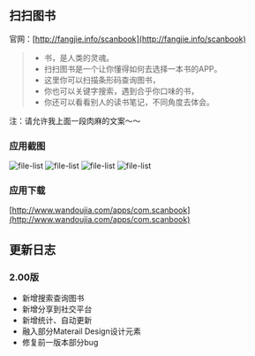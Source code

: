 ## 扫扫图书

官网：[http://fangjie.info/scanbook](http://fangjie.info/scanbook)

> * 书，是人类的灵魂。
> * 扫扫图书是一个让你懂得如何去选择一本书的APP。
> * 这里你可以扫描条形码查询图书，
> * 你也可以关键字搜索，遇到合乎你口味的书，
> * 你还可以看看别人的读书笔记，不同角度去体会。

注：请允许我上面一段肉麻的文案～～

### 应用截图
![file-list](https://github.com/JayFang1993/ScanBook/blob/master/app/Screen/ScreenShot2.png)
![file-list](https://github.com/JayFang1993/ScanBook/blob/master/app/Screen/ScreenShot1.png)
![file-list](https://github.com/JayFang1993/ScanBook/blob/master/app/Screen/ScreenShot4.png)
![file-list](https://github.com/JayFang1993/ScanBook/blob/master/app/Screen/ScreenShot3.png)

### 应用下载
[http://www.wandoujia.com/apps/com.scanbook](http://www.wandoujia.com/apps/com.scanbook)

## 更新日志

### 2.00版
* 新增搜索查询图书
* 新增分享到社交平台
* 新增统计、自动更新
* 融入部分Materail Design设计元素
* 修复前一版本部分bug
